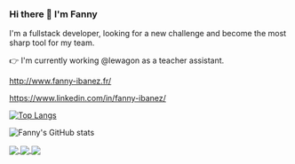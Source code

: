 ### Hi there 👋 I'm Fanny

I'm a fullstack developer, looking for a new challenge and become the most sharp tool for my team.

👉 I'm currently working @lewagon as a teacher assistant.

http://www.fanny-ibanez.fr/

https://www.linkedin.com/in/fanny-ibanez/

[![Top Langs](https://github-readme-stats.vercel.app/api/top-langs/?username=fannyibz&layout=compact&theme=blueberry)](https://github.com/anuraghazra/github-readme-stats)

![Fanny's GitHub stats](https://github-readme-stats.vercel.app/api?username=fannyibz&theme=blueberry&show_icons=true)

<a href="https://github.com/fannyibz/pong">
  <img align="center" src="https://github-readme-stats.vercel.app/api/pin/?username=fannyibz&repo=pong&theme=blueberry&show_icons=true" />
</a>
<a href="https://github.com/fannyibz/AIR_SUP_O">
  <img align="center" src="https://github-readme-stats.vercel.app/api/pin/?username=fannyibz&repo=AIR_SUP_O&theme=blueberry&show_icons=true" />
</a>

<a href="https://github.com/fannyibz/fanny-ibanez-website">
  <img align="center" src="https://github-readme-stats.vercel.app/api/pin/?username=fannyibz&repo=fanny-ibanez-website&themeblueberry&show_icons=true" />
</a>



<!--
**fannyibz/fannyibz** is a ✨ _special_ ✨ repository because its `README.md` (this file) appears on your GitHub profile.


